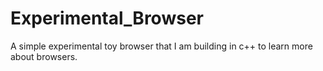 # Experimental_Browser
A simple experimental toy browser that I am building in c++ to learn more about browsers.
